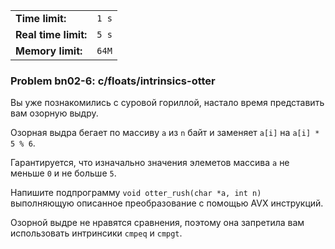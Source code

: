 |                      |       |
|----------------------|-------|
| **Time limit:**      | `1 s` |
| **Real time limit:** | `5 s` |
| **Memory limit:**    | `64M` |


### Problem bn02-6: c/floats/intrinsics-otter

Вы уже познакомились с суровой гориллой, настало время представить вам озорную выдру.

Озорная выдра бегает по массиву `a` из `n` байт и заменяет `a[i]` на `a[i] * 5 % 6`.

Гарантируется, что изначально значения элеметов массива `a` не меньше `0` и не больше `5`.

Напишите подпрограмму `void otter_rush(char *a, int n)` выполняющую описанное преобразование с
помощью AVX инструкций.

Озорной выдре не нравятся сравнения, поэтому она запретила вам использовать интринсики `cmpeq` и
`cmpgt`.

